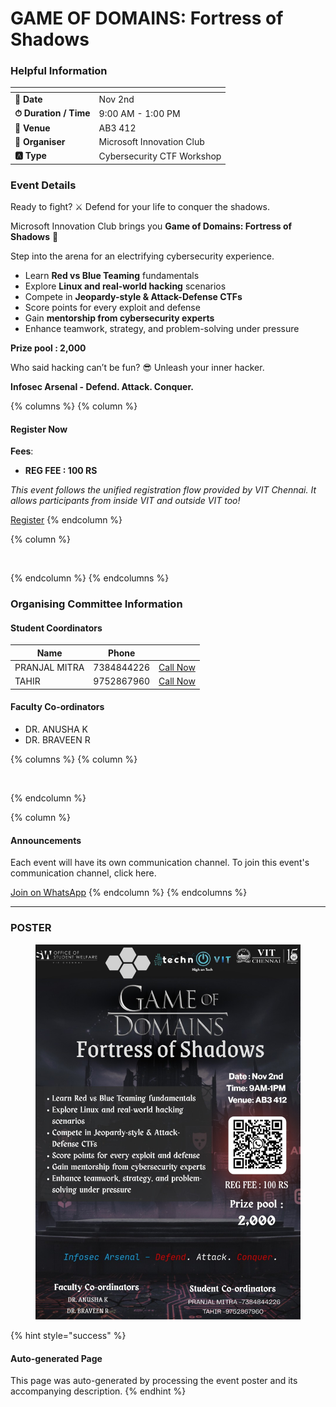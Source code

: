 # GAME OF DOMAINS: Fortress of Shadows

### Helpful Information

<table data-view="cards"><thead><tr><th></th><th></th></tr></thead><tbody><tr><td><strong>📅 Date</strong></td><td>Nov 2nd</td></tr><tr><td><strong>⏱ Duration / Time</strong></td><td>9:00 AM - 1:00 PM</td></tr><tr><td><strong>📍 Venue</strong></td><td>AB3 412</td></tr><tr><td><strong>👤 Organiser</strong></td><td>Microsoft Innovation Club</td></tr><tr><td><strong>🅰️ Type</strong></td><td>Cybersecurity CTF Workshop</td></tr></tbody></table>

### Event Details

Ready to fight? ⚔️ Defend for your life to conquer the shadows.

Microsoft Innovation Club brings you **Game of Domains: Fortress of Shadows** 🏰

Step into the arena for an electrifying cybersecurity experience.

* Learn **Red vs Blue Teaming** fundamentals
* Explore **Linux and real-world hacking** scenarios
* Compete in **Jeopardy-style & Attack-Defense CTFs**
* Score points for every exploit and defense
* Gain **mentorship from cybersecurity experts**
* Enhance teamwork, strategy, and problem-solving under pressure

**Prize pool : 2,000**

Who said hacking can’t be fun? 😎 Unleash your inner hacker.

**Infosec Arsenal - Defend. Attack. Conquer.**

{% columns %}
{% column %}
#### Register Now

**Fees**:

* **REG FEE : 100 RS**

_This event follows the unified registration flow provided by VIT Chennai. It allows participants from inside VIT and outside VIT too!_

<a href="https://chennaievents.vit.ac.in/technovit/" class="button primary" data-icon="rocket-launch">Register</a>
{% endcolumn %}

{% column %}
<figure><img src="https://images.unsplash.com/photo-1607000975574-0b425df6975a?crop=entropy&#x26;cs=srgb&#x26;fm=jpg&#x26;ixid=M3wxOTcwMjR8MHwxfHNlYXJjaHw3fHxyZWdpc3RlcnxlbnwwfHx8fDE3NjEyNDU2MDF8MA&#x26;ixlib=rb-4.1.0&#x26;q=85" alt=""><figcaption></figcaption></figure>
{% endcolumn %}
{% endcolumns %}

### Organising Committee Information

#### Student Coordinators

<table data-card-size="large" data-view="cards"><thead><tr><th>Name</th><th data-type="number">Phone</th><th></th></tr></thead><tbody><tr><td>PRANJAL MITRA</td><td>7384844226</td><td><a href="tel:7384844226" class="button secondary">Call Now</a></td></tr><tr><td>TAHIR</td><td>9752867960</td><td><a href="tel:9752867960" class="button secondary">Call Now</a></td></tr></tbody></table>

#### Faculty Co-ordinators

* DR. ANUSHA K
* DR. BRAVEEN R

{% columns %}
{% column %}
<figure><img src="https://images.unsplash.com/photo-1650897877751-4446f52a0cb3?crop=entropy&#x26;cs=srgb&#x26;fm=jpg&#x26;ixid=M3wxOTcwMjR8MHwxfHNlYXJjaHw2fHxhbm5vdW5jZW1lbnR8ZW58MHx8fHwxNzYxMjQ2MzUxfDA&#x26;ixlib=rb-4.1.0&#x26;q=85" alt=""><figcaption></figcaption></figure>
{% endcolumn %}

{% column %}
#### Announcements

Each event will have its own communication channel. To join this event's communication channel, click here.

<a href="https://chat.whatsapp.com/GvjzwviznfnJPCFyJfGmmK?mode=wwc" class="button primary" data-icon="bullhorn">Join on WhatsApp</a>
{% endcolumn %}
{% endcolumns %}

***

### POSTER

<figure><img src="../../.gitbook/assets/image (2) (1) (1) (1).png" alt=""><figcaption></figcaption></figure>

{% hint style="success" %}
#### Auto-generated Page

This page was auto-generated by processing the event poster and its accompanying description.
{% endhint %}

